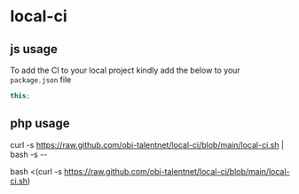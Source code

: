 # local-ci

## js usage

To add the CI to your local project kindly add the below to your `package.json` file

```js
this;
```

## php usage

curl -s https://raw.github.com/obi-talentnet/local-ci/blob/main/local-ci.sh | bash -s --

bash <(curl -s https://raw.github.com/obi-talentnet/local-ci/blob/main/local-ci.sh)

